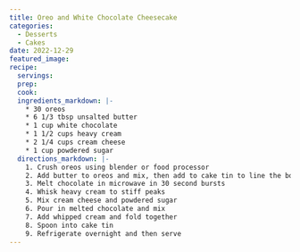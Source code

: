 ```yaml
---
title: Oreo and White Chocolate Cheesecake
categories:
  - Desserts
  - Cakes
date: 2022-12-29
featured_image:
recipe:
  servings:
  prep:
  cook:
  ingredients_markdown: |-
    * 30 oreos
    * 6 1/3 tbsp unsalted butter
    * 1 cup white chocolate
    * 1 1/2 cups heavy cream
    * 2 1/4 cups cream cheese
    * 1 cup powdered sugar
  directions_markdown: |-
    1. Crush oreos using blender or food processor
    2. Add butter to oreos and mix, then add to cake tin to line the bottom
    3. Melt chocolate in microwave in 30 second bursts
    4. Whisk heavy cream to stiff peaks
    5. Mix cream cheese and powdered sugar
    6. Pour in melted chocolate and mix
    7. Add whipped cream and fold together
    8. Spoon into cake tin
    9. Refrigerate overnight and then serve
---
```

